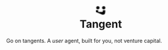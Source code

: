 <h1 align="center"><picture>
  <source media="(prefers-color-scheme: dark)" srcset="assets/logo-white.svg">
  <source media="(prefers-color-scheme: light)" srcset="assets/logo-black.svg">
  <img alt="" src="assets/logo-black.svg" width="25.13252" height="24.67968">
</picture><br>Tangent</h1>

Go on tangents. A _user_ agent, built for you, not venture capital.
